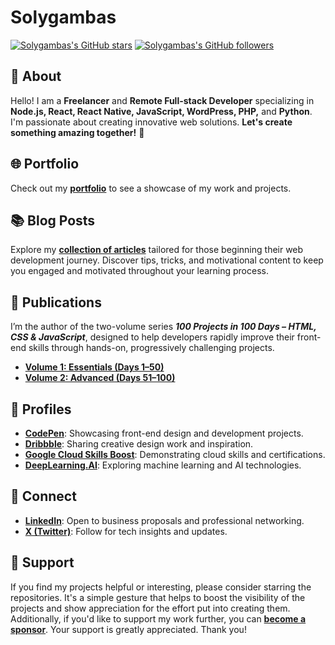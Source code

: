 # Solygambas

[![Solygambas's GitHub stars](https://img.shields.io/github/stars/solygambas)](https://github.com/solygambas?tab=repositories&sort=stargazers "View Solygambas's GitHub repositories sorted by stars") [![Solygambas's GitHub followers](https://img.shields.io/github/followers/solygambas)](https://github.com/solygambas?tab=followers "View Solygambas's GitHub followers")

## 👋 About

Hello! I am a **Freelancer** and **Remote Full-stack Developer** specializing in **Node.js, React, React Native, JavaScript, WordPress, PHP,** and **Python**. I'm passionate about creating innovative web solutions. **Let's create something amazing together!** 🚀

## 🌐 Portfolio

Check out my [**portfolio**](https://solygambas.github.io/) to see a showcase of my work and projects.

## 📚 Blog Posts

Explore my [**collection of articles**](https://www.onbusinessplan.com/) tailored for those beginning their web development journey. Discover tips, tricks, and motivational content to keep you engaged and motivated throughout your learning process.

## 📘 Publications

I’m the author of the two-volume series **_100 Projects in 100 Days – HTML, CSS & JavaScript_**, designed to help developers rapidly improve their front-end skills through hands-on, progressively challenging projects.

- [**Volume 1: Essentials (Days 1–50)**](https://amzn.to/4g01whb)
- [**Volume 2: Advanced (Days 51–100)**](https://amzn.to/4pSqAeq)

## 📌 Profiles

- [**CodePen**](https://codepen.io/solygambas): Showcasing front-end design and development projects.
- [**Dribbble**](https://dribbble.com/solygambas): Sharing creative design work and inspiration.
- [**Google Cloud Skills Boost**](https://www.onbusinessplan.com/googlecloudskills): Demonstrating cloud skills and certifications.
- [**DeepLearning.AI**](https://www.onbusinessplan.com/deeplearningai): Exploring machine learning and AI technologies.

## 💬 Connect

- [**LinkedIn**](https://www.onbusinessplan.com/linkedin): Open to business proposals and professional networking.
- [**X (Twitter)**](https://x.com/solygambas): Follow for tech insights and updates.

## 💖 Support

If you find my projects helpful or interesting, please consider starring the repositories. It's a simple gesture that helps to boost the visibility of the projects and show appreciation for the effort put into creating them. Additionally, if you'd like to support my work further, you can [**become a sponsor**](https://github.com/sponsors/solygambas). Your support is greatly appreciated. Thank you!
